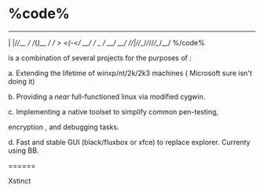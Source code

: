 
%code%  
  =================================================================
   _  __    __  _          __ 
  | |/_/__ / /_(_)__  ____/ /_
 _>  <(_-</ __/ / _ \/ __/ __/
/_/|_/___/\__/_/_//_/\__/\__/
%/code%

is a combination of several projects for the purposes of :



a. Extending the lifetime of winxp/nt/2k/2k3 machines ( Microsoft sure isn\'t doing it)

b. Providing a *near* full-functioned linux via modified cygwin.

c. Implementing a native toolset to simplify common pen-testing,

encryption , and debugging tasks.

d. Fast and stable GUI (black/fluxbox or xfce) to replace explorer. Currenty using BB. 


======

Xstinct
